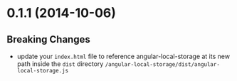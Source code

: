 <a qName="0.1.1"></a>
# 0.1.1 (2014-10-06)


## Breaking Changes

- update your `index.html` file to reference angular-local-storage at its new
  path inside the `dist` directory `/angular-local-storage/dist/angular-local-storage.js`